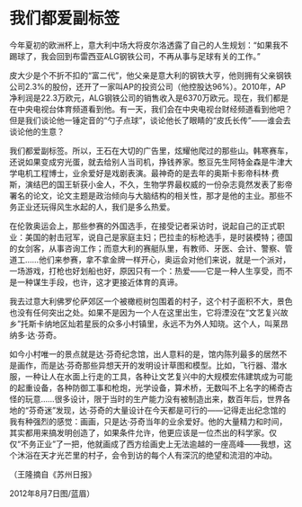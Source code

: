 # 我们都爱副标签

今年夏初的欧洲杯上，意大利中场大将皮尔洛透露了自己的人生规划：“如果我不踢球了，我会回到布雷西亚ALG钢铁公司，不再从事与足球有关的工作。”

皮大少是个不折不扣的“富二代”，他父亲是意大利的钢铁大亨，他则拥有父亲钢铁公司2.3%的股份，还开了一家叫AP的投资公司（他控股达96%）。2010年，AP净利润是22.3万欧元，ALG钢铁公司的销售收入是6370万欧元。现在，我们都是在中央电视台体育频道看到他。有一天，我们会在中央电视台财经频道看到他吧？但是我们谈论他一锤定音的“勺子点球”，谈论他长了眼睛的“皮氏长传”——谁会去谈论他的生意？

我们都爱副标签。所以，王石在大切的广告里，炫耀他爬过的那些山。韩寒赛车，还说如果变成穷光蛋，就去给别人当司机，挣钱养家。憨豆先生阿特金森是牛津大学电机工程博士，业余爱好是戏剧表演。最神奇的是去年的奥斯卡影帝科林·费斯，演结巴的国王斩获小金人，不久，生物学界最权威的一份杂志竟然发表了影帝署名的论文，论文主题是政治倾向与大脑结构的相关性，那才是他的主业。那些不务正业还玩得风生水起的人，我们是多么热爱。

在伦敦奥运会上，那些参赛的外国选手，在接受记者采访时，说起自己的正式职业：美国的射击冠军，说自己是家庭主妇；巴拉圭的标枪选手，是时装模特；德国的女剑客，从事咨询工作；而意大利的赛艇队里，有教师、牙医、会计、警察、管道工……他们来参赛，拿不拿金牌一样开心，奥运会对他们来说，就是一个派对，一场游戏，打枪也好划船也好，原因只有一个：热爱——它是一种人生享受，而不是一种谋生手段，也许，这才更接近体育的真谛。

我去过意大利佛罗伦萨郊区一个被橄榄树包围着的村子，这个村子面积不大，景色也没有任何突出之处。如果不是因为一个人在这里出生，它将湮没在“文艺复兴故乡”托斯卡纳地区灿若星辰的众多小村镇里，永远不为外人知晓。这个人，叫莱昂纳多·达·芬奇。

如今小村唯一的景点就是达·芬奇纪念馆，出人意料的是，馆内陈列最多的居然不是画作，而是达·芬奇那些异想天开的发明设计草图和模型。比如，飞行器、潜水服，一种让人在水面上行走的工具，各种让文艺复兴中的大规模宏伟建筑成为可能的起重设备，各种防御工事和枪炮，光学设备，算术桥，无数叫不上名字的稀奇古怪的玩意……很多设计，限于当时的生产能力没有被制造出来，数百年后，世界各地的“芬奇迷”发现，达·芬奇的大量设计在今天都是可行的——记得走出纪念馆的我有种强烈的感觉：画画，只是达·芬奇当年的业余爱好。他的大量精力和时间，其实都用来搞发明创造了，如果条件允许，他更应该是一位杰出的科学家。仅仅“不务正业”了一把，他就画成了西方绘画史上无法逾越的一座高峰——我想，这个沐浴在天才光芒里的村子，会令到访的每个人有深沉的绝望和流泪的冲动。

（王隆摘自《苏州日报》

2012年8月7日图/蓝眉）